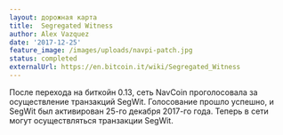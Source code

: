 ```yaml
---
layout: дорожная карта
title:  Segregated Witness
author: Alex Vazquez
date: '2017-12-25'
feature_image: /images/uploads/navpi-patch.jpg
status: completed
externalUrl: https://en.bitcoin.it/wiki/Segregated_Witness
---
```


После перехода на биткойн 0.13, сеть NavCoin проголосовала за осуществление транзакций SegWit. Голосование прошло успешно, и SegWit был активирован 25-го декабря 2017-го года. Теперь в сети могут осуществляться транзакции&nbsp;SegWit.

